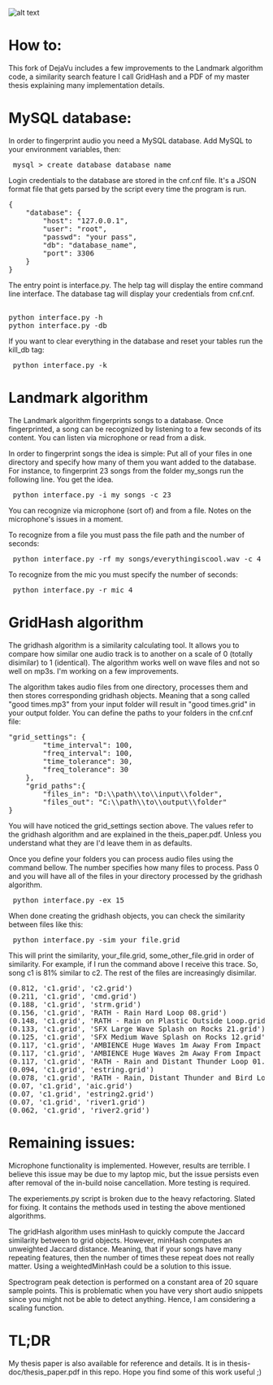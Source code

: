 ![alt text](https://imgs.xkcd.com/comics/silence_2x.png)

# How to:

This fork of DejaVu includes a few improvements to the Landmark algorithm code, a similarity search feature I call GridHash and a PDF of my master thesis explaining many implementation details.

# MySQL database:

In order to fingerprint audio you need a MySQL database. Add MySQL to your environment variables, then:
<pre> mysql > create database database_name </pre>

Login credentials to the database are stored in the cnf.cnf file. It's a JSON format file that gets parsed by the script every time the program is run.

<pre>
{
    "database": {
        "host": "127.0.0.1",
        "user": "root",
        "passwd": "your pass",
        "db": "database_name",
        "port": 3306
    }
}
</pre>

The entry point is interface.py. The help tag will display the entire command line interface. The database tag will display your credentials from cnf.cnf.
<pre> 
python interface.py -h
python interface.py -db
</pre>

If you want to clear everything in the database and reset your tables run the kill_db tag:

<pre> python interface.py -k </pre>

# Landmark algorithm

The Landmark algorithm fingerprints songs to a database. Once fingerprinted, a song can be recognized by listening to a few seconds of its content. You can listen via microphone or read from a disk.

In order to fingerprint songs the idea is simple: Put all of your files in one directory and specify how many of them you want added to the database. For instance, to fingerprint 23 songs from the folder my_songs run the following line. You get the idea.

<pre> python interface.py -i my_songs -c 23 </pre>

You can recognize via microphone (sort of) and from a file. Notes on the microphone's issues in a moment.

To recognize from a file you must pass the file path and the number of seconds:
<pre> python interface.py -rf my_songs/everythingiscool.wav -c 4 </pre>

To recognize from the mic you must specify the number of seconds:
<pre> python interface.py -r mic 4 </pre>

# GridHash algorithm

The gridhash algorithm is a similarity calculating tool. It allows you to compare how similar one audio track is to another on a scale of 0 (totally disimilar) to 1 (identical). The algorithm works well on wave files and not so well on mp3s. I'm working on a few improvements.

The algorithm takes audio files from one directory, processes them and then stores corresponding gridhash objects. Meaning that a song called "good times.mp3" from your input folder will result in "good times.grid" in your output folder. You can define the paths to your folders in the cnf.cnf file:

<pre>
"grid_settings": {
        "time_interval": 100,
        "freq_interval": 100,
        "time_tolerance": 30,
        "freq_tolerance": 30
    },
    "grid_paths":{
        "files_in": "D:\\path\\to\\input\\folder",
        "files_out": "C:\\path\\to\\output\\folder"
}
</pre>

You will have noticed the grid_settings section above. The values refer to the gridhash algorithm and are explained in the theis_paper.pdf. Unless you understand what they are I'd leave them in as defaults.

Once you define your folders you can process audio files using the command bellow. The number specifies how many files to process. Pass 0 and you will have all of the files in your directory processed by the gridhash algorithm.

<pre> python interface.py -ex 15 </pre>

When done creating the gridhash objects, you can check the similarity between files like this:

<pre> python interface.py -sim your_file.grid </pre>

This will print the similarity, your_file.grid, some_other_file.grid in order of similarity. For example, if I run the command above I receive this trace. So, song c1 is 81% similar to c2. The rest of the files are increasingly disimilar.
<pre>
(0.812, 'c1.grid', 'c2.grid')
(0.211, 'c1.grid', 'cmd.grid')
(0.188, 'c1.grid', 'strm.grid')
(0.156, 'c1.grid', 'RATH - Rain Hard Loop 08.grid')
(0.148, 'c1.grid', 'RATH - Rain on Plastic Outside Loop.grid')
(0.133, 'c1.grid', 'SFX Large Wave Splash on Rocks 21.grid')
(0.125, 'c1.grid', 'SFX Medium Wave Splash on Rocks 12.grid')
(0.117, 'c1.grid', 'AMBIENCE Huge Waves 1m Away From Impact Point 2.grid')
(0.117, 'c1.grid', 'AMBIENCE Huge Waves 2m Away From Impact Point 1.grid')
(0.117, 'c1.grid', 'RATH - Rain and Distant Thunder Loop 01.grid')
(0.094, 'c1.grid', 'estring.grid')
(0.078, 'c1.grid', 'RATH - Rain, Distant Thunder and Bird Loop.grid')
(0.07, 'c1.grid', 'aic.grid')
(0.07, 'c1.grid', 'estring2.grid')
(0.07, 'c1.grid', 'river1.grid')
(0.062, 'c1.grid', 'river2.grid')
</pre>

# Remaining issues:

Microphone functionality is implemented. However, results are terrible. I believe this issue may be due to my laptop mic, but the issue persists even after removal of the in-build noise cancellation. More testing is required.

The experiements.py script is broken due to the heavy refactoring. Slated for fixing. It contains the methods used in testing the above mentioned algorithms.

The gridHash algorithm uses minHash to quickly compute the Jaccard similarity between to grid objects. However, minHash computes an unweighted Jaccard distance. Meaning, that if your songs have many repeating features, then the number of times these repeat does not really matter. Using a weightedMinHash could be a solution to this issue.

Spectrogram peak detection is performed on a constant area of 20 square sample points. This is problematic when you have very short audio snippets since you might not be able to detect anything. Hence, I am considering a scaling function.

# TL;DR

My thesis paper is also available for reference and details. It is in thesis-doc/thesis_paper.pdf in this repo. Hope you find some of this work useful ;)
